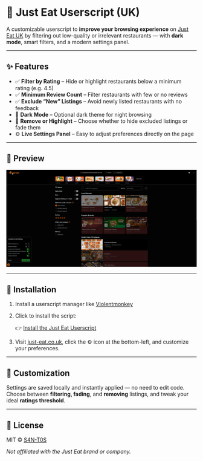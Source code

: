 # 🍔 Just Eat Userscript (UK)

A customizable userscript to **improve your browsing experience** on [Just Eat UK](https://www.just-eat.co.uk) by filtering out low-quality or irrelevant restaurants — with **dark mode**, smart filters, and a modern settings panel.

---

## ✨ Features

- ✅ **Filter by Rating** – Hide or highlight restaurants below a minimum rating (e.g. 4.5)
- ✅ **Minimum Review Count** – Filter restaurants with few or no reviews
- ✅ **Exclude “New” Listings** – Avoid newly listed restaurants with no feedback
- 🎨 **Dark Mode** – Optional dark theme for night browsing
- 🧼 **Remove or Highlight** – Choose whether to hide excluded listings or fade them
- ⚙️ **Live Settings Panel** – Easy to adjust preferences directly on the page

---

## 📸 Preview

![Example Screenshot](https://github.com/S4N-T0S/JustEat-userscript/blob/main/example.png)

---

## 🧩 Installation

1. Install a userscript manager like [Violentmonkey](https://violentmonkey.github.io/)
2. Click to install the script:

   👉 [Install the Just Eat Userscript](https://github.com/S4N-T0S/JustEat-userscript/raw/main/JustEat.user.js)

3. Visit [just-eat.co.uk](https://www.just-eat.co.uk), click the ⚙️ icon at the bottom-left, and customize your preferences.

---

## 🔧 Customization

Settings are saved locally and instantly applied — no need to edit code. Choose between **filtering, fading**, and **removing** listings, and tweak your ideal **ratings threshold**.

---

## 📄 License

MIT © [S4N-T0S](https://github.com/S4N-T0S)

*Not affiliated with the Just Eat brand or company.*